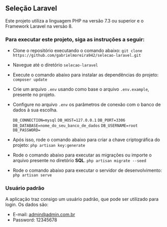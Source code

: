 ## Seleção Laravel

Este projeto utiliza a linguagem PHP na versão 7.3 ou superior e o Framework Laravel na versão 8.

###  Para executar este projeto, siga as instruções a seguir:

- Clone o repositório executando o comando abaixo:
`git clone https://github.com/gabrielmoreira942/selecao-laravel.git`
- Navegue até o diretório `selecao-laravel`
- Execute o comando abaixo para instalar as dependências do projeto:
`composer update`
- Crie um arquivo `.env` usando como base o arquivo `.env.example`, presente no projeto.
- Configure no arquivo `.env` os parâmetros de conexão com o banco de dados à sua escolha.

	`DB_CONNECTION=mysql`
	`DB_HOST=127.0.0.1`
	`DB_PORT=3306`
	`DB_DATABASE=nome_do_seu_banco_de_dados`
	`DB_USERNAME=root`
	`DB_PASSWORD=`

- Após isso, rode o comando abaixo para criar a chave criptográfica do projeto:
`php artisan key:generate`
- Rode o comando abaixo para executar as migrações ou importe o arquivo presente no diretório **SQL**.
`php artisan migrate --seed`
- Rode o comando abaixo para executar o servidor de desenvolvimento:
`php artisan serve`

### Usuário padrão
A aplicação traz consigo um usuário padrão, que pode ser utilizado para login. Os dados são:

- E-mail: admin@admin.com.br
- Password: 12345678
